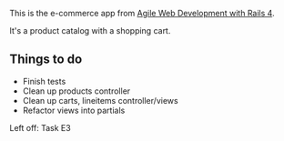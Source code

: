 This is the e-commerce app from 
[Agile Web Development with Rails 4](http://pragprog.com/book/rails4/agile-web-development-with-rails-4).

It's a product catalog with a shopping cart.

Things to do
----

* Finish tests
* Clean up products controller
* Clean up carts, lineitems controller/views
* Refactor views into partials

Left off: Task E3
